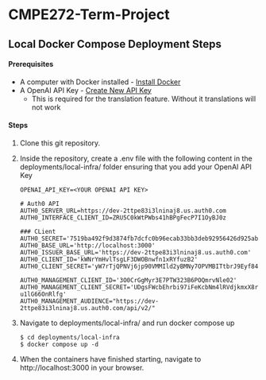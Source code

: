# CMPE272-Term-Project

## Local Docker Compose Deployment Steps

#### Prerequisites

-   A computer with Docker installed - [Install Docker](https://docs.docker.com/get-docker/)
-   A OpenAI API Key - [Create New API Key](https://beta.openai.com/account/api-keys)
    -   This is required for the translation feature. Without it translations will not work

#### Steps

1.  Clone this git repository.
2.  Inside the repository, create a .env file with the following content in the deployments/local-infra/ folder
    ensuring that you add your OpenAI API Key

    ```
    OPENAI_API_KEY=<YOUR OPENAI API KEY>

    # Auth0 API
    AUTH0_SERVER_URL=https://dev-2ttpe83i3lninaj8.us.auth0.com
    AUTH0_INTERFACE_CLIENT_ID=ZRU5C0kWtPWbs41hBPgFecP7I1OyBJ0z

    ### CLient
    AUTH0_SECRET='7519ba492f9d3874fb7dcfc0b96ecab33bb3deb92956426d925abaf52b63b264'
    AUTH0_BASE_URL='http://localhost:3000'
    AUTH0_ISSUER_BASE_URL='https://dev-2ttpe83i3lninaj8.us.auth0.com'
    AUTH0_CLIENT_ID='kWNrYmHvlTsgLF3DWOBnwfn1xRYfuzB2'
    AUTH0_CLIENT_SECRET='yW7rTjQPNVj6jp90VMMIld2yBMNy7OPVMBITtbrJ9Eyf840ksUoFOBgHMNxiMYgp'

    AUTH0_MANAGEMENT_CLIENT_ID='3O0CrGgMyr3E7PTW323B6POQmrvNle02'
    AUTH0_MANAGEMENT_CLIENT_SECRET='UDgsFWcbEhrbi97iFeKcbNm4lRVdjkmxX8rD2vIFwvRQ0ObKQS8-u1lG66OnRlfg'
    AUTH0_MANAGEMENT_AUDIENCE="https://dev-2ttpe83i3lninaj8.us.auth0.com/api/v2/"
    ```

3.  Navigate to deployments/local-infra/ and run docker compose up

    ```
    $ cd deployments/local-infra
    $ docker compose up -d
    ```

4.  When the containers have finished starting, navigate to http://localhost:3000 in your browser.
